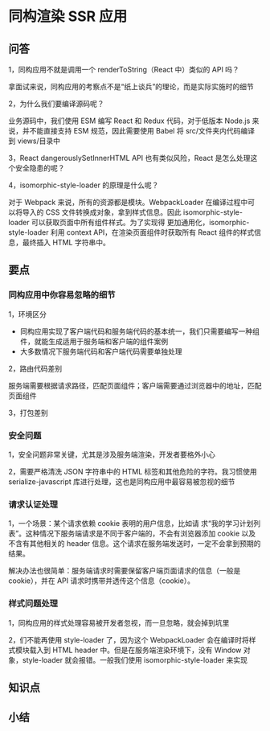 # 同构渲染 SSR 应用

## 问答

1，同构应⽤不就是调⽤⼀个 renderToString（React 中）类似的 API 吗？

拿⾯试来说，同构应⽤的考察点不是“纸上谈兵”的理论，⽽是实际实施时的细节

2，为什么我们要编译源码呢？

业务源码中，我们使⽤ ESM 编写 React 和 Redux 代码，对于低版本 Node.js 来说，并不能直接⽀持 ESM 规范，因此需要使⽤ Babel 将 src/⽂件夹内代码编译到 views/⽬录中

3，React dangerouslySetInnerHTML API 也有类似⻛险，React 是怎么处理这个安全隐患的呢？

4，isomorphic-style-loader 的原理是什么呢？

对于 Webpack 来说，所有的资源都是模块。WebpackLoader 在编译过程中可以将导⼊的 CSS ⽂件转换成对象，拿到样式信息。因此 isomorphic-style-loader 可以获取⻚⾯中所有组件样式。为了实现得
更加通⽤化，isomorphic-style-loader 利⽤ context API，在渲染⻚⾯组件时获取所有 React 组件的样式信
息，最终插⼊ HTML 字符串中。

## 要点

### 同构应⽤中你容易忽略的细节

1，环境区分

- 同构应⽤实现了客户端代码和服务端代码的基本统⼀，我们只需要编写⼀种组件，就能⽣成适⽤于服务端和客户端的组件案例
- ⼤多数情况下服务端代码和客户端代码需要单独处理

2，路由代码差别

服务端需要根据请求路径，匹配⻚⾯组件；客户端需要通过浏览器中的地址，匹配⻚⾯组件

3，打包差别

### 安全问题

1，安全问题⾮常关键，尤其是涉及服务端渲染，开发者要格外⼩⼼

2，需要严格清洗 JSON 字符串中的 HTML 标签和其他危险的字符。我习惯使⽤ serialize-javascript 库进⾏处理，这也是同构应⽤中最容易被忽视的细节

### 请求认证处理

1，⼀个场景：某个请求依赖 cookie 表明的⽤户信息，⽐如请
求“我的学习计划列表”。这种情况下服务端请求是不同于客户端的，不会有浏览器添加 cookie 以及不含有其他相关的 header 信息。这个请求在服务端发送时，⼀定不会拿到预期的结果。

解决办法也很简单：服务端请求时需要保留客户端⻚⾯请求的信息（⼀般是 cookie），并在 API 请求时携带并透传这个信息（cookie）。

### 样式问题处理

1，同构应⽤的样式处理容易被开发者忽视，⽽⼀旦忽略，就会掉到坑⾥

2，们不能再使⽤ style-loader 了，因为这个 WebpackLoader 会在编译时将样式模块载⼊到 HTML header 中。但是在服务端渲染环境下，没有 Window 对象，style-loader 就会报错。⼀般我们使⽤ isomorphic-style-loader 来实现

## 知识点

## 小结
